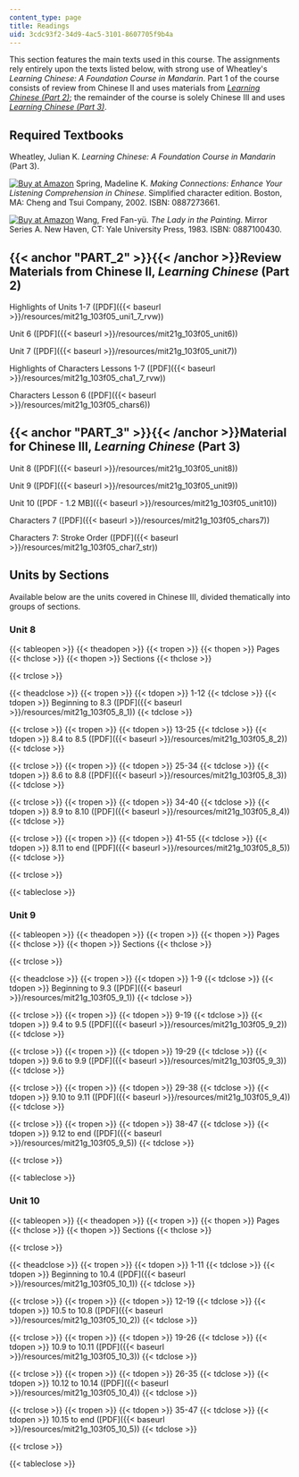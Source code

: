 ```yaml
---
content_type: page
title: Readings
uid: 3cdc93f2-34d9-4ac5-3101-8607705f9b4a
---
```


This section features the main texts used in this course. The assignments rely entirely upon the texts listed below, with strong use of Wheatley's _Learning Chinese: A Foundation Course in Mandarin_. Part 1 of the course consists of review from Chinese II and uses materials from [_Learning Chinese (Part 2)_](#PART_2); the remainder of the course is solely Chinese III and uses [_Learning Chinese (Part 3)_](#PART_3).

Required Textbooks
------------------

Wheatley, Julian K. _Learning Chinese: A Foundation Course in Mandarin_ (Part 3).

[![Buy at Amazon](/images/a_logo_17.gif)](http://www.amazon.com/exec/obidos/ASIN/0887273661/ref=nosim/mitopencourse-20) Spring, Madeline K. _Making Connections: Enhance Your Listening Comprehension in Chinese_. Simplified character edition. Boston, MA: Cheng and Tsui Company, 2002. ISBN: 0887273661.

[![Buy at Amazon](/images/a_logo_17.gif)](http://www.amazon.com/exec/obidos/ASIN/0887100430/ref=nosim/mitopencourse-20) Wang, Fred Fan-yü. _The Lady in the Painting_. Mirror Series A. New Haven, CT: Yale University Press, 1983. ISBN: 0887100430.

{{< anchor "PART_2" >}}{{< /anchor >}}Review Materials from Chinese II, _Learning Chinese_ (Part 2)
---------------------------------------------------------------------------------------------------

Highlights of Units 1-7 ([PDF]({{< baseurl >}}/resources/mit21g_103f05_uni1_7_rvw))

Unit 6 ([PDF]({{< baseurl >}}/resources/mit21g_103f05_unit6))

Unit 7 ([PDF]({{< baseurl >}}/resources/mit21g_103f05_unit7))

Highlights of Characters Lessons 1-7 ([PDF]({{< baseurl >}}/resources/mit21g_103f05_cha1_7_rvw))

Characters Lesson 6 ([PDF]({{< baseurl >}}/resources/mit21g_103f05_chars6))

{{< anchor "PART_3" >}}{{< /anchor >}}Material for Chinese III, _Learning Chinese_ (Part 3)
-------------------------------------------------------------------------------------------

Unit 8 ([PDF]({{< baseurl >}}/resources/mit21g_103f05_unit8))

Unit 9 ([PDF]({{< baseurl >}}/resources/mit21g_103f05_unit9))

Unit 10 ([PDF - 1.2 MB]({{< baseurl >}}/resources/mit21g_103f05_unit10))

Characters 7 ([PDF]({{< baseurl >}}/resources/mit21g_103f05_chars7))

Characters 7: Stroke Order ([PDF]({{< baseurl >}}/resources/mit21g_103f05_char7_str))

Units by Sections
-----------------

Available below are the units covered in Chinese III, divided thematically into groups of sections.

### Unit 8

{{< tableopen >}}
{{< theadopen >}}
{{< tropen >}}
{{< thopen >}}
Pages
{{< thclose >}}
{{< thopen >}}
Sections
{{< thclose >}}

{{< trclose >}}

{{< theadclose >}}
{{< tropen >}}
{{< tdopen >}}
1-12
{{< tdclose >}}
{{< tdopen >}}
Beginning to 8.3 ([PDF]({{< baseurl >}}/resources/mit21g_103f05_8_1))
{{< tdclose >}}

{{< trclose >}}
{{< tropen >}}
{{< tdopen >}}
13-25
{{< tdclose >}}
{{< tdopen >}}
8.4 to 8.5 ([PDF]({{< baseurl >}}/resources/mit21g_103f05_8_2))
{{< tdclose >}}

{{< trclose >}}
{{< tropen >}}
{{< tdopen >}}
25-34
{{< tdclose >}}
{{< tdopen >}}
8.6 to 8.8 ([PDF]({{< baseurl >}}/resources/mit21g_103f05_8_3))
{{< tdclose >}}

{{< trclose >}}
{{< tropen >}}
{{< tdopen >}}
34-40
{{< tdclose >}}
{{< tdopen >}}
8.9 to 8.10 ([PDF]({{< baseurl >}}/resources/mit21g_103f05_8_4))
{{< tdclose >}}

{{< trclose >}}
{{< tropen >}}
{{< tdopen >}}
41-55
{{< tdclose >}}
{{< tdopen >}}
8.11 to end ([PDF]({{< baseurl >}}/resources/mit21g_103f05_8_5))
{{< tdclose >}}

{{< trclose >}}

{{< tableclose >}}

### Unit 9

{{< tableopen >}}
{{< theadopen >}}
{{< tropen >}}
{{< thopen >}}
Pages
{{< thclose >}}
{{< thopen >}}
Sections
{{< thclose >}}

{{< trclose >}}

{{< theadclose >}}
{{< tropen >}}
{{< tdopen >}}
1-9
{{< tdclose >}}
{{< tdopen >}}
Beginning to 9.3 ([PDF]({{< baseurl >}}/resources/mit21g_103f05_9_1))
{{< tdclose >}}

{{< trclose >}}
{{< tropen >}}
{{< tdopen >}}
9-19
{{< tdclose >}}
{{< tdopen >}}
9.4 to 9.5 ([PDF]({{< baseurl >}}/resources/mit21g_103f05_9_2))
{{< tdclose >}}

{{< trclose >}}
{{< tropen >}}
{{< tdopen >}}
19-29
{{< tdclose >}}
{{< tdopen >}}
9.6 to 9.9 ([PDF]({{< baseurl >}}/resources/mit21g_103f05_9_3))
{{< tdclose >}}

{{< trclose >}}
{{< tropen >}}
{{< tdopen >}}
29-38
{{< tdclose >}}
{{< tdopen >}}
9.10 to 9.11 ([PDF]({{< baseurl >}}/resources/mit21g_103f05_9_4))
{{< tdclose >}}

{{< trclose >}}
{{< tropen >}}
{{< tdopen >}}
38-47
{{< tdclose >}}
{{< tdopen >}}
9.12 to end ([PDF]({{< baseurl >}}/resources/mit21g_103f05_9_5))
{{< tdclose >}}

{{< trclose >}}

{{< tableclose >}}

### Unit 10

{{< tableopen >}}
{{< theadopen >}}
{{< tropen >}}
{{< thopen >}}
Pages
{{< thclose >}}
{{< thopen >}}
Sections
{{< thclose >}}

{{< trclose >}}

{{< theadclose >}}
{{< tropen >}}
{{< tdopen >}}
1-11
{{< tdclose >}}
{{< tdopen >}}
Beginning to 10.4 ([PDF]({{< baseurl >}}/resources/mit21g_103f05_10_1))
{{< tdclose >}}

{{< trclose >}}
{{< tropen >}}
{{< tdopen >}}
12-19
{{< tdclose >}}
{{< tdopen >}}
10.5 to 10.8 ([PDF]({{< baseurl >}}/resources/mit21g_103f05_10_2))
{{< tdclose >}}

{{< trclose >}}
{{< tropen >}}
{{< tdopen >}}
19-26
{{< tdclose >}}
{{< tdopen >}}
10.9 to 10.11 ([PDF]({{< baseurl >}}/resources/mit21g_103f05_10_3))
{{< tdclose >}}

{{< trclose >}}
{{< tropen >}}
{{< tdopen >}}
26-35
{{< tdclose >}}
{{< tdopen >}}
10.12 to 10.14 ([PDF]({{< baseurl >}}/resources/mit21g_103f05_10_4))
{{< tdclose >}}

{{< trclose >}}
{{< tropen >}}
{{< tdopen >}}
35-47
{{< tdclose >}}
{{< tdopen >}}
10.15 to end ([PDF]({{< baseurl >}}/resources/mit21g_103f05_10_5))
{{< tdclose >}}

{{< trclose >}}

{{< tableclose >}}